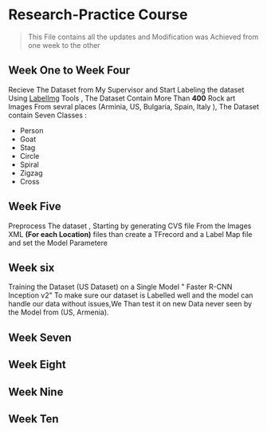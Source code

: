 # Research-Practice Course 
> This File contains all the updates and Modification was Achieved from one week to the other

## Week One to Week Four

Recieve The Dataset from My Supervisor and Start Labeling the dataset Using [LabelImg](https://github.com/HumanSignal/labelImg) Tools , The Dataset Contain More Than **400** Rock art Images From sevral places (Arminia, US, Bulgaria, Spain, Italy ), The Dataset contain Seven Classes : 
- Person
- Goat
- Stag
- Circle
- Spiral
- Zigzag
- Cross

## Week Five

Preprocess The dataset , Starting by generating CVS file From the Images XML **(For each Location)** files than create a TFrecord and a Label Map file and set the Model Parametere 

## Week six
Training the Dataset (US Dataset) on a Single Model " Faster R-CNN Inception v2" To make sure our dataset is Labelled well and the model can handle our data without issues,We Than test it on new Data never seen by the Model from (US, Armenia).

## Week Seven

## Week Eight

## Week Nine

## Week Ten 

